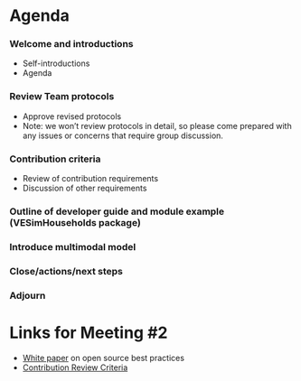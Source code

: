 # Agenda
### Welcome and introductions
* Self-introductions
* Agenda
### Review Team protocols
* Approve revised protocols
* Note: we won’t review protocols in detail, so please come prepared with any issues or concerns that require group discussion. 
### Contribution criteria
* Review of contribution requirements
* Discussion of other requirements
### Outline of developer guide and module example (VESimHouseholds package)
### Introduce multimodal model
### Close/actions/next steps
### Adjourn

# Links for Meeting #2
* [White paper](http://htmlpreview.github.io/?https://github.com/VisionEval/OSwhitepaper/blob/master/VEwhitepaper.html) on open source best practices
* [Contribution Review Criteria](https://github.com/gregorbj/VisionEval/wiki/Goals-and-Objectives-of-VisionEval-Model-System)
